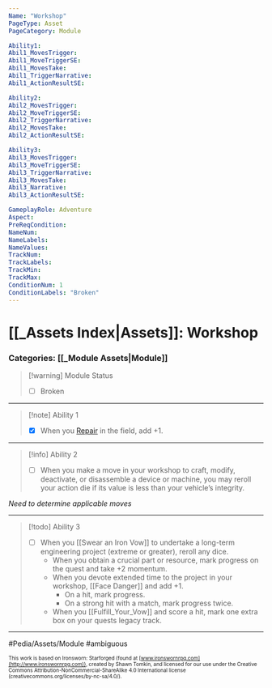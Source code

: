 ```yaml
---
Name: "Workshop"
PageType: Asset
PageCategory: Module

Ability1:
Abil1_MovesTrigger:
Abil1_MoveTriggerSE:
Abil1_MovesTake:
Abil1_TriggerNarrative:
Abil1_ActionResultSE:

Ability2:
Abil2_MovesTrigger:
Abil2_MoveTriggerSE:
Abil2_TriggerNarrative:
Abil2_MovesTake:
Abil2_ActionResultSE:

Ability3:
Abil3_MovesTrigger:
Abil3_MoveTriggerSE:
Abil3_TriggerNarrative:
Abil3_MovesTake:
Abil3_Narrative:
Abil3_ActionResultSE:

GameplayRole: Adventure
Aspect:
PreReqCondition: 
NameNum:
NameLabels:
NameValues:
TrackNum:
TrackLabels:
TrackMin:
TrackMax:
ConditionNum: 1
ConditionLabels: "Broken"
---
```

# [[_Assets Index|Assets]]: Workshop
### Categories: [[_Module Assets|Module]]
> [!warning] Module Status
> - [ ] Broken
___
> [!note] Ability 1
> - [x] When you [Repair](z_Obsi-Forge-Apedia/Moves/Recover/Repair.md) in the field, add +1.
___
> [!info] Ability 2
> - [ ] When you make a move in your workshop to craft, modify, deactivate, or disassemble a device or machine, you may reroll your action die if its value is less than your vehicle’s integrity.

*Need to determine applicable moves*
___
> [!todo] Ability 3
> - [ ] When you [[Swear an Iron Vow]] to undertake a long-term engineering project (extreme or greater), reroll any dice. 
> 	- When you obtain a crucial part or resource, mark progress on the quest and take +2 momentum. 
> 	- When you devote extended time to the project in your workshop, [[Face Danger]] and add +1. 
> 		- On a hit, mark progress. 
> 		- On a strong hit with a match, mark progress twice. 
> 	- When you [[Fulfill_Your_Vow]] and score a hit, mark one extra box on your quests legacy track.
___

#Pedia/Assets/Module 
#ambiguous 

<font size=-2>This work is based on Ironsworn: Starforged (found at [www.ironswornrpg.com](http://www.ironswornrpg.com)), created by Shawn Tomkin, and licensed for our use under the Creative Commons Attribution-NonCommercial-ShareAlike 4.0 International license  (creativecommons.org/licenses/by-nc-sa/4.0/).</font>